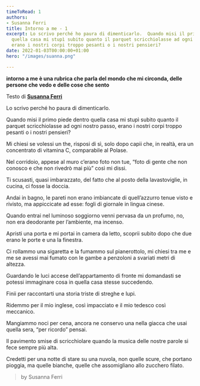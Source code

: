 ```yaml
---
timeToRead: 1
authors:
- Susanna Ferri
title: Intorno a me - 1
excerpt: Lo scrivo perché ho paura di dimenticarlo.  Quando misi il primo piede dentro
  quella casa mi stupì subito quanto il parquet scricchiolasse ad ogni nostro passo,
  erano i nostri corpi troppo pesanti o i nostri pensieri?
date: 2022-01-03T00:00:00+01:00
hero: "/images/suanna.png"

---
```

**intorno a me è una rubrica che parla del mondo che mi circonda, delle persone che vedo e delle cose che sento**

Testo di [**Susanna Ferri**](https://www.instagram.com/susanna.ferri/)

Lo scrivo perché ho paura di dimenticarlo.

Quando misi il primo piede dentro quella casa mi stupì subito quanto il parquet scricchiolasse ad ogni nostro passo, erano i nostri corpi troppo pesanti o i nostri pensieri?

Mi chiesi se volessi un the, risposi di sì, solo dopo capii che, in realtà, era un concentrato di vitamina C, comparabile al Polase.

Nel corridoio, appese al muro c’erano foto non tue, “foto di gente che non conosco e che non rivedrò mai più” così mi dissi.

Ti scusasti, quasi imbarazzato, del fatto che al posto della lavastoviglie, in cucina, ci fosse la doccia.

Andai in bagno, le pareti non erano imbiancate di quell’azzurro tenue visto e rivisto, ma appiccicate ad esse: fogli di giornale in lingua cinese.

Quando entrai nel luminoso soggiorno venni pervasa da un profumo, no, non era deodorante per l’ambiente, ma incenso.

Apristi una porta e mi portai in camera da letto, scoprii subito dopo che due erano le porte e una la finestra.

Ci rollammo una sigaretta e la fumammo sul pianerottolo, mi chiesi tra me e me se avessi mai fumato con le gambe a penzoloni a svariati metri di altezza.

Guardando le luci accese dell’appartamento di fronte mi domandasti se potessi immaginare cosa in quella casa stesse succedendo.

Finii per raccontarti una storia triste di streghe e lupi.

Ridemmo per il mio inglese, così impacciato e il mio tedesco così meccanico.

Mangiammo noci per cena, ancora ne conservo una nella giacca che usai quella sera, “per ricordo” pensai.

Il pavimento smise di scricchiolare quando la musica delle nostre parole si fece sempre più alta.

Credetti per una notte di stare su una nuvola, non quelle scure, che portano pioggia, ma quelle bianche, quelle che assomigliano allo zucchero filato.

> by Susanna Ferri